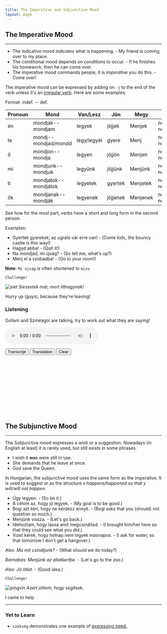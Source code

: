 ```yaml
---
title: The Imperative and Subjunctive Mood
layout: page
---
```


## The Imperative Mood
---

* The indicative mood *indicates* what is happening. - My friend is coming over to my place.
* The conditional mood depends on *conditions* to occur. - If he finishes his homework, then he can come over.
* The imperative mood commands people, it is *imperative* you do this. - Come over!

The imperative mood can be expressed by adding on `-j` to the end of the verb unless it's an [irregular verb](https://magyartanulas.github.io/infinitive_negation/). Here are some examples:

Format: indef. -- def.

| Pronoun | Mond                  | Van/Lesz    | Jön      | Megy     | Néz                 |
|---------|-----------------------|-------------|----------|----------|---------------------|
| én      | mondjak--mondjam      | legyek      | jöjjek   | Menjek   |  nézzek--nézzem     |
| te      | mondj--mondjad/mondd  | légy/legyél | gyere    | Menj     |  nézz--nézzed/nézd  |
| ő       | mondjon--mondja       | legyen      | jöjjön   | Menjen   |  nézzen--nézze      |
| mi      | mondjunk--mondjuk     | legyünk     | jöjjünk  | Menjünk  |  nézzünk--nézzük    |
| ti      | mondjatok--mondjátok  | legyetek    | gyertek  | Menjetek |  nézzetek--nézzétek |
| ők      | mondjanak--mondják    | legyenek    | jöjjenek | Menjenek |  nézzenek--nézzék   |

See how for the most part, verbs have a short and long form in the second person.

Examples:

* Gyertek gyerekek, az ugráló vár erre van! - (Come kids, the bouncy castle is this way!)
* Hagyd abba! - (Quit it!)
* Na mondjad, mi újság? - (So tell me, what's up?)
* Menj el a szobádba! - (Go to your room!)

**Note:** `Mi újság` is often shortened to `mizu`

`Challenge!`

![siet](https://magyartanulas.github.io/public/hurry.png)
*Siessetek már, mert itthagynak!*

<span class="spoiler">Hurry up (guys), because they're leaving!</span>

### Listening

Gollam and Szméagol are talking, try to work out what they are saying!

<audio controls><source src="https://magyartanulas.github.io/public/gazda.mp3" type="audio/mpeg">Your browser does not support the audio element.</audio>

<script type = "text/javascript">

function check_reveal(button) {
    
    var hun = document.getElementById("transcript");
    var eng = document.getElementById("translation");
    var none = document.getElementById("none");
 
    if (button === 'transcript') {
        
        if (hun.style.display === "none" && eng.style.display === "none") {
            none.style.display = "none";
            hun.style.display = "block";
        }else if (hun.style.display === "none" && eng.style.display === "block") {
            none.style.display = "none";
            eng.style.display = "none";
            hun.style.display = "block";
        }
    }else if (button === 'translation')
 
        if (eng.style.display === "none" && hun.style.display === "none") {
            none.style.display = "none";
            eng.style.display = "block";
        }else if (eng.style.display === "none" && hun.style.display === "block") {
            none.style.display = "none";
            hun.style.display = "none";
            eng.style.display = "block";
        }
}

function clearAll() {

    var hun = document.getElementById("transcript");
    var eng = document.getElementById("translation");
    hun.style.display = "none";
    eng.style.display = "none";
    none.style.display = "block";
}

</script>

<span>
<button type="button" onclick="check_reveal('transcript')">Transcript</button>
<button type="button" onclick="check_reveal('translation')">Translation</button>
<button type="button" onclick="clearAll()">Clear</button>
</span>

<div id = "transcript" style ="display:none">
G: Múlt hol lennél nélkülem? Gollam, Gollam! Megóvtalak. Igen én nekem köszönhet, csakhogy itt vagyunk.<br/>
Sz: Ez már nem igaz.<br/>
G: Mit mondtad?<br/>
Sz: Ránk most már gazda vigyázz, és tehát nincs szükség.<br/>
G: Mi?<br/>
Sz: Menj el és ne gyere többet vissza.<br/>
G: Nem!<br/>
Sz: Menj el és ne gyere többet vissza.<br/>
G: *Morog*<br/>
Sz: Menj el és ne gyere többé vissza!<br/>
</div>

<div id = "translation" style ="display:none">
G: Where would you have been without me? Gollam, Gollam! I saved you. Yes, we're only here thanks to me.<br/>
Sz: That's not true anymore.<br/>
G: What did you say?<br/>
Sz: Master looks after us now, and so you aren't required.<br/>
G: What?<br/>
Sz: Go away and don't come back anymore.<br/>
G: No!<br/>
Sz: Go away and don't come back anymore.<br/>
G: *Growls*<br/>
Sz: Go away and don't ever come back!<br/>
</div>

<div id = "none" style ="display:block">
<br/>
<br/>
<br/>
<br/>
<br/>
<br/>
<br/>
<br/>
<br/>
<br/>
<br/>
</div>

## The Subjunctive Mood 
---

The Subjunctive mood expresses a wish or a suggestion. Nowadays (in English at least) it is rarely used, but still exists in some phrases.

* I wish it ~~was~~ were still in use.
* She demands that he leave at once.
* God save the Queen.

In Hungarian, the subjunctive mood uses the same form as the imperative. It is used to suggest or as the structure *x happens/happened so that y will/will not happen.*

* Úgy legyen. - (So be it.)
* A célom az, hogy jó legyek. - (My goal is to be good.)
* Bogi azt kéri, hogy ne kérdezz annyit. - (Bogi asks that you (should) not question so much.)
* Menjünk vissza. - (Let's go back.)
* Idehoztam, hogy lássa amit megcsináltad. - (I brought him/her here so that they could see what you did.)
* Vizet kérek, hogy holnap nem legyek másnapos. - (I ask for water, so that tomorrow I don't get a hangover.)

*Alex: Ma mit csináljunk?* - (What should we do today?)

*Barnabás: Menjünk az állatkertbe.* - (Let's go to the zoo.)

*Alex: Jó ötlet.* - (Good idea.)

`Challenge!`

![pingvin](https://magyartanulas.github.io/public/pals.png)
*Azért jöttem, hogy segítsek.*

<span class="spoiler">I came to help</span>

---

### Yet to Learn

* `szükség` demonstrates one example of [expressing need.](https://magyartanulas.github.io/expressing_need/)
